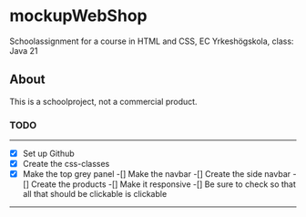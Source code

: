 # mockupWebShop
Schoolassignment for a course in HTML and CSS, EC Yrkeshögskola, class: Java 21

## About
This is a schoolproject, not a commercial product. 

### TODO 
---
-[x] Set up Github
-[x] Create the css-classes
-[x] Make the top grey panel
-[] Make the navbar
-[] Create the side navbar
-[] Create the products 
-[] Make it responsive 
-[] Be sure to check so that all that should be clickable is clickable 

---